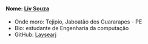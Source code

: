 #### Nome: [Liv Souza](https://github.com/TigerRobocop/)
- Onde moro: Tejipio, Jaboatão dos Guararapes - PE
- Bio: estudante de Engenharia da computação
- GitHub: [Laysearj](https://github.com/laysearj/)
